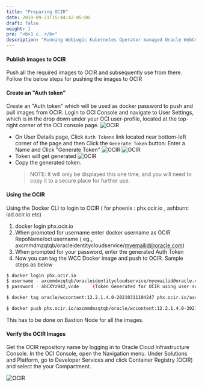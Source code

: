 ```yaml
---
title: "Preparing OCIR"
date: 2019-09-21T15:44:42-05:00
draft: false
weight: 1
pre: "<b>1 c. </b>"
description: "Running WebLogic Kubernetes Operator managed Oracle WebCenter Content domains on OKE"
---
```


#### Publish images to OCIR
Push all the required images to OCIR and subsequently use from there. Follow the below steps for pushing the images to OCIR

#### Create an "Auth token"
Create an "Auth token" which will be used as docker password to push and pull images from OCIR.
Login to OCI Console and navigate to User Settings, which is in the drop down under your OCI user-profile, located at the top-right corner of the OCI console page.
![OCIR](images/ocir-image-1.PNG)
* On User Details page, Click `Auth Tokens` link located near bottom-left corner of the page and then Click the `Generate Token` button:
Enter a Name and Click "Generate Token"
![OCIR](images/ocir-imge-2.PNG)
![OCIR](images/ocir-image-3.PNG)
* Token will get generated
![OCIR](images/ocir-image-4.jpg)
* Copy the generated token. 
  > NOTE: It will only be displayed this one time, and you will need to copy it to a secure place for further use.

#### Using the OCIR
Using the Docker CLI to login to OCIR ( for phoenix : phx.ocir.io , ashburn: iad.ocir.io etc)
  1. docker login phx.ocir.io
  1. When promoted for username enter docker username as OCIR RepoName/oci username ( eg., axcmmdmzqtqb/oracleidentitycloudservice/myemailid@oracle.com)
  1. When prompted for your password, enter the generated Auth Token
  1. Now you can tag the WCC Docker image and push to OCIR. Sample steps as below

```bash
$ docker login phx.ocir.io
$ username - axcmmdmzqtqb/oracleidentitycloudservice/myemailid@oracle.com
$ password - abCXYz942,vcde     (Token Generated for OCIR using user setting)

$ docker tag oracle/wccontent:12.2.1.4.0-20210311104247 phx.ocir.io/axcmmdmzqtqb/oracle/wccontent:12.2.1.4.0-20210311104247

$ docker push phx.ocir.io/axcmmdmzqtqb/oracle/wccontent:12.2.1.4.0-20210311104247
```
This has to be done on Bastion Node for all the images.

#### Verify the OCIR Images
Get the OCIR repository name by logging in to Oracle Cloud Infrastructure Console. In the OCI Console, open the Navigation menu. Under Solutions and Platform, go to Developer Services and click Container Registry (OCIR) and select the your Compartment.

![OCIR](images/ocir-verify-pushed-imges-5.PNG)



